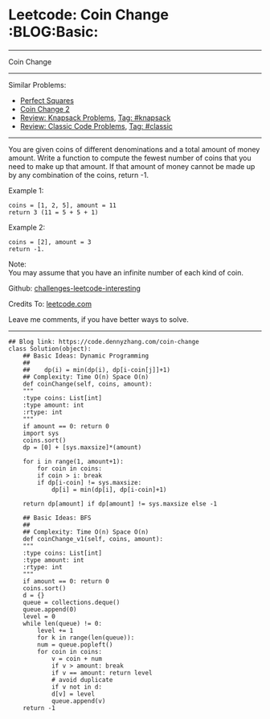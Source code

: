 
# Leetcode: Coin Change     :BLOG:Basic:

---

Coin Change  

---

Similar Problems:  

-   [Perfect Squares](https://code.dennyzhang.com/perfect-squares)
-   [Coin Change 2](https://code.dennyzhang.com/coin-change-2)
-   [Review: Knapsack Problems](https://code.dennyzhang.com/review-knapsack), [Tag: #knapsack](https://code.dennyzhang.com/tag/knapsack)
-   [Review: Classic Code Problems](https://code.dennyzhang.com/review-classic), [Tag: #classic](https://code.dennyzhang.com/tag/classic)

---

You are given coins of different denominations and a total amount of money amount. Write a function to compute the fewest number of coins that you need to make up that amount. If that amount of money cannot be made up by any combination of the coins, return -1.  

Example 1:  

    coins = [1, 2, 5], amount = 11
    return 3 (11 = 5 + 5 + 1)

Example 2:  

    coins = [2], amount = 3
    return -1.

Note:  
You may assume that you have an infinite number of each kind of coin.  

Github: [challenges-leetcode-interesting](https://github.com/DennyZhang/challenges-leetcode-interesting/tree/master/problems/coin-change)  

Credits To: [leetcode.com](https://leetcode.com/problems/coin-change/description/)  

Leave me comments, if you have better ways to solve.  

---

    ## Blog link: https://code.dennyzhang.com/coin-change
    class Solution(object):
        ## Basic Ideas: Dynamic Programming
        ##
        ##    dp(i) = min(dp(i), dp[i-coin[j]]+1)
        ## Complexity: Time O(n) Space O(n)
        def coinChange(self, coins, amount):
    	"""
    	:type coins: List[int]
    	:type amount: int
    	:rtype: int
    	"""
    	if amount == 0: return 0
    	import sys
    	coins.sort()
    	dp = [0] + [sys.maxsize]*(amount)
    
    	for i in range(1, amount+1):
    	    for coin in coins:
    		if coin > i: break
    		if dp[i-coin] != sys.maxsize:
    		    dp[i] = min(dp[i], dp[i-coin]+1)
    
    	return dp[amount] if dp[amount] != sys.maxsize else -1 
    
        ## Basic Ideas: BFS
        ##
        ## Complexity: Time O(n) Space O(n)
        def coinChange_v1(self, coins, amount):
    	"""
    	:type coins: List[int]
    	:type amount: int
    	:rtype: int
    	"""
    	if amount == 0: return 0
    	coins.sort()
    	d = {}
    	queue = collections.deque()
    	queue.append(0)
    	level = 0
    	while len(queue) != 0:
    	    level += 1
    	    for k in range(len(queue)):
    		num = queue.popleft()
    		for coin in coins:
    		    v = coin + num
    		    if v > amount: break
    		    if v == amount: return level
    		    # avoid duplicate
    		    if v not in d:
    			d[v] = level
    			queue.append(v)
    	return -1

